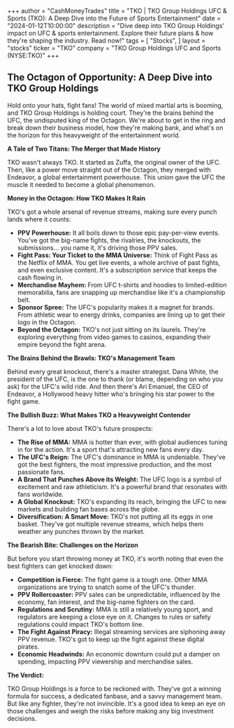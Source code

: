 +++
author = "CashMoneyTrades"
title = "TKO |  TKO Group Holdings UFC & Sports (TKO): A Deep Dive into the Future of Sports Entertainment"
date = "2024-01-12T10:00:00"
description = "Dive deep into TKO Group Holdings' impact on UFC & sports entertainment. Explore their future plans & how they're shaping the industry. Read now!"
tags = [
"Stocks",
]
layout = "stocks"
ticker = "TKO"
company = "TKO Group Holdings UFC and Sports (NYSE:TKO)"
+++
        


## The Octagon of Opportunity: A Deep Dive into TKO Group Holdings 

Hold onto your hats, fight fans! The world of mixed martial arts is booming, and TKO Group Holdings is holding court. They're the brains behind the UFC, the undisputed king of the Octagon. We're about to get in the ring and break down their business model, how they're making bank, and what's on the horizon for this heavyweight of the entertainment world. 

**A Tale of Two Titans: The Merger that Made History**

TKO wasn't always TKO. It started as Zuffa, the original owner of the UFC. Then, like a power move straight out of the Octagon, they merged with Endeavor, a global entertainment powerhouse. This union gave the UFC the muscle it needed to become a global phenomenon.

**Money in the Octagon: How TKO Makes It Rain**

TKO's got a whole arsenal of revenue streams, making sure every punch lands where it counts:

* **PPV Powerhouse:** It all boils down to those epic pay-per-view events. You've got the big-name fights, the rivalries, the knockouts, the submissions... you name it, it's driving those PPV sales.
* **Fight Pass: Your Ticket to the MMA Universe:** Think of Fight Pass as the Netflix of MMA. You get live events, a whole archive of past fights, and even exclusive content. It's a subscription service that keeps the cash flowing in.
* **Merchandise Mayhem:** From UFC t-shirts and hoodies to limited-edition memorabilia, fans are snapping up merchandise like it's a championship belt. 
* **Sponsor Spree:**  The UFC's popularity makes it a magnet for brands. From athletic wear to energy drinks, companies are lining up to get their logo in the Octagon.
* **Beyond the Octagon:**  TKO's not just sitting on its laurels. They're exploring everything from video games to casinos, expanding their empire beyond the fight arena.

**The Brains Behind the Brawls: TKO's Management Team**

Behind every great knockout, there's a master strategist.  Dana White, the president of the UFC, is the one to thank (or blame, depending on who you ask) for the UFC's wild ride. And then there's Ari Emanuel, the CEO of Endeavor, a Hollywood heavy hitter who's bringing his star power to the fight game. 

**The Bullish Buzz: What Makes TKO a Heavyweight Contender**

There's a lot to love about TKO's future prospects:

* **The Rise of MMA:** MMA is hotter than ever, with global audiences tuning in for the action.  It's a sport that's attracting new fans every day.
* **The UFC's Reign:** The UFC's dominance in MMA is undeniable. They've got the best fighters, the most impressive production, and the most passionate fans.
* **A Brand That Punches Above its Weight:** The UFC logo is a symbol of excitement and raw athleticism. It's a powerful brand that resonates with fans worldwide.
* **A Global Knockout:** TKO's expanding its reach, bringing the UFC to new markets and building fan bases across the globe. 
* **Diversification: A Smart Move:** TKO's not putting all its eggs in one basket. They've got multiple revenue streams, which helps them weather any punches thrown by the market.

**The Bearish Bite: Challenges on the Horizon**

But before you start throwing money at TKO, it's worth noting that even the best fighters can get knocked down:

* **Competition is Fierce:**  The fight game is a tough one. Other MMA organizations are trying to snatch some of the UFC's thunder.
* **PPV Rollercoaster:**  PPV sales can be unpredictable, influenced by the economy, fan interest, and the big-name fighters on the card.
* **Regulations and Scrutiny:** MMA is still a relatively young sport, and regulators are keeping a close eye on it. Changes to rules or safety regulations could impact TKO's bottom line.
* **The Fight Against Piracy:** Illegal streaming services are siphoning away PPV revenue.  TKO's got to keep up the fight against these digital pirates.
* **Economic Headwinds:**  An economic downturn could put a damper on spending, impacting PPV viewership and merchandise sales. 

**The Verdict:**

TKO Group Holdings is a force to be reckoned with. They've got a winning formula for success, a dedicated fanbase, and a savvy management team.  But like any fighter, they're not invincible.  It's a good idea to keep an eye on those challenges and weigh the risks before making any big investment decisions. 

        